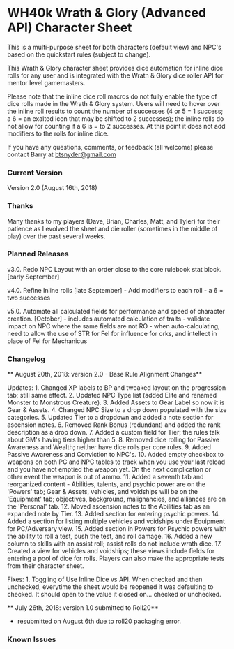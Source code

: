 # WH40k Wrath & Glory (Advanced API) Character Sheet

This is a multi-purpose sheet for both characters (default view) and NPC's based on the quickstart rules (subject to change).  

This Wrath & Glory character sheet provides dice automation for inline dice rolls for any user and is integrated with the Wrath & Glory dice roller API for mentor level gamemasters. 

Please note that the inline dice roll macros do not fully enable the type of dice rolls made in the Wrath & Glory system.  Users will need to hover over the inline roll results to count the number of successes (4 or 5 = 1 success; a 6 = an exalted icon that may be shifted to 2 successes); the inline rolls do not allow for counting if a 6 is = to 2 successes.  At this point it does not add modifiers to the rolls for inline dice.

If you have any questions, comments, or feedback (all welcome) please contact Barry at btsnyder@gmail.com

### Current Version
Version 2.0 (August 16th, 2018) 

### Thanks	
Many thanks to my players (Dave, Brian, Charles, Matt, and Tyler) for their patience as I evolved the sheet and die roller (sometimes in the middle of play) over the past several weeks.

### Planned Releases

v3.0. Redo NPC Layout with an order close to the core rulebook stat block. [early September]

v4.0. Refine Inline rolls [late September]
    - Add modifiers to each roll
    - a 6 = two successes

v5.0. Automate all calculated fields for performance and speed of character creation. [October]
    - includes automated calculation of traits
    - validate impact on NPC where the same fields are not RO
    - when auto-calculating, need to allow the use of STR for Fel for influence for orks, and intellect in place of Fel for Mechanicus

	
### Changelog

** August 20th, 2018: version 2.0 - Base Rule Alignment Changes** 

Updates:
    1. Changed XP labels to BP and tweaked layout on the progression tab; still same effect.
    2. Updated NPC Type list (added Elite and renamed Monster to Monstrous Creature).
    3. Added Assets to Gear Label so now it is Gear & Assets.
    4. Changed NPC Size to a drop down populated with the size categories.
    5. Updated Tier to a dropdown and added a note section for ascension notes.
    6. Removed Rank Bonus (redundant) and added the rank description as a drop down.
    7. Added a custom field for Tier; the rules talk about GM's having tiers higher than 5.
    8. Removed dice rolling for Passive Awareness and Wealth; neither have dice rolls per core rules.
    9. Added Passive Awareness and Conviction to NPC's.
    10. Added empty checkbox to weapons on both PC and NPC tables to track when you use your last reload and you have not emptied the weapon yet.  On the next complication or other event the weapon is out of ammo.
    11. Added a seventh tab and reorganized content - Abilities, talents, and psychic power are on the 'Powers' tab; Gear & Assets, vehicles, and voidships will be on the 'Equipment' tab; objectives, background, malignancies, and alliances are on the 'Personal' tab.
    12. Moved ascension notes to the Abilities tab as an expanded note by Tier.
    13. Added section for entering psychic powers.
    14. Added a section for listing multiple vehicles and voidships under Equipment for PC/Adversary view.
    15. Added section in Powers for Psychic powers with the ability to roll a test, push the test, and roll damage.
    16. Added a new column to skills with an assist roll; assist rolls do not include wrath dice.
    17. Created a view for vehicles and voidships; these views include fields for entering a pool of dice for rolls. Players can also make the appropriate tests from their character sheet.

Fixes:
    1. Toggling of Use Inline Dice vs API.  When checked and then unchecked, everytime the sheet would be reopened it was defaulting to checked.  It should open to the value it closed on... checked or unchecked.

** July 26th, 2018: version 1.0 submitted to Roll20** 
- resubmitted on August 6th due to roll20 packaging error.

### Known Issues
